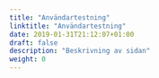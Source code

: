 ```yaml
---
title: "Användartestning"
linktitle: "Användartestning"
date: 2019-01-31T21:12:07+01:00
draft: false
description: "Beskrivning av sidan"
weight: 0
---
```

